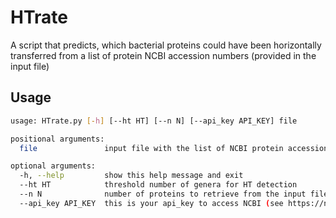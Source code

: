 # HTrate

A script that predicts, which bacterial proteins could have been horizontally transferred from a list of protein NCBI accession numbers (provided in the input file)
## Usage
```bash
usage: HTrate.py [-h] [--ht HT] [--n N] [--api_key API_KEY] file

positional arguments:
  file               input file with the list of NCBI protein accession numbers 

optional arguments:
  -h, --help         show this help message and exit
  --ht HT            threshold number of genera for HT detection
  --n N              number of proteins to retrieve from the input file; if 0 retrieves all
  --api_key API_KEY  this is your api_key to access NCBI (see https://ncbiinsights.ncbi.nlm.nih.gov/2017/11/02/new-api-keys-for-the-e-utilities/)

```
